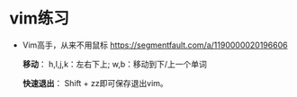 # vim练习

- Vim高手，从来不用鼠标
  https://segmentfault.com/a/1190000020196606

  **移动**：
  	h,l,j,k：左右下上;
	w,b：移动到下/上一个单词

  **快速退出**：
  	Shift + zz即可保存退出vim。



